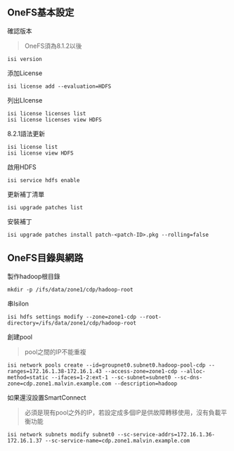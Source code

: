 ## OneFS基本設定
確認版本
> OneFS須為8.1.2以後
```
isi version
```
添加License
```
isi license add --evaluation=HDFS
```
列出LIcense
```
isi license licenses list
isi license licenses view HDFS
```
8.2.1語法更新
```
isi license list
isi license view HDFS
```
啟用HDFS
```
isi service hdfs enable
```
更新補丁清單
```
isi upgrade patches list
```
安裝補丁
```
isi upgrade patches install patch-<patch-ID>.pkg --rolling=false
```

## OneFS目錄與網路
製作hadoop根目錄
```
mkdir -p /ifs/data/zone1/cdp/hadoop-root
```
串Isilon
```
isi hdfs settings modify --zone=zone1-cdp --root-directory=/ifs/data/zone1/cdp/hadoop-root
```
創建pool
> pool之間的IP不能重複
```
isi network pools create --id=groupnet0.subnet0.hadoop-pool-cdp --ranges=172.16.1.38-172.16.1.43 --access-zone=zone1-cdp --alloc-method=static --ifaces=1-2:ext-1 --sc-subnet=subnet0 --sc-dns-zone=cdp.zone1.malvin.example.com --description=hadoop
```
如果還沒設置SmartConnect
> 必須是現有pool之外的IP，若設定成多個IP是供故障轉移使用，沒有負載平衡功能
```
isi network subnets modify subnet0 --sc-service-addrs=172.16.1.36-172.16.1.37 --sc-service-name=cdp.zone1.malvin.example.com
```